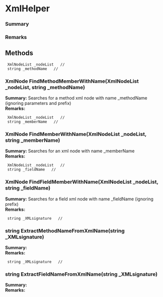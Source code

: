 # XmlHelper

### Summary


### Remarks




## Methods

```
 XmlNodeList _nodeList   //
 string _methodName   //
```
### **XmlNode FindMethodMemberWithName(XmlNodeList _nodeList, string _methodName)**

**Summary:** Searches for a method xml node with name _methodName (ignoring parameters and prefix) 
<br/>
**Remarks:** 

```
 XmlNodeList _nodeList   //
 string _memberName   //
```
### **XmlNode FindMemberWithName(XmlNodeList _nodeList, string _memberName)**

**Summary:** Searches for an xml node with name _memberName 
<br/>
**Remarks:** 

```
 XmlNodeList _nodeList   //
 string _fieldName   //
```
### **XmlNode FindFieldMemberWithName(XmlNodeList _nodeList, string _fieldName)**

**Summary:** Searches for a field xml node with name _fieldName (ignoring prefix) 
<br/>
**Remarks:** 

```
 string _XMLsignature   //
```
### **string ExtractMethodNameFromXmlName(string _XMLsignature)**

**Summary:** 
<br/>
**Remarks:** 

```
 string _XMLsignature   //
```
### **string ExtractFieldNameFromXmlName(string _XMLsignature)**

**Summary:** 
<br/>
**Remarks:** 

